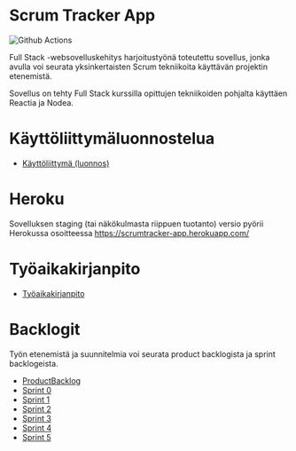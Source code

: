# Scrum Tracker App

![Github Actions](https://github.com/nikomn/scrumtracker/workflows/Push%20to%20main/badge.svg)

Full Stack -websovelluskehitys harjoitustyönä toteutettu sovellus, jonka avulla
voi seurata yksinkertaisten Scrum tekniikoita käyttävän projektin etenemistä. 

Sovellus on tehty Full Stack kurssilla opittujen tekniikoiden pohjalta käyttäen
Reactia ja Nodea.

# Käyttöliittymäluonnostelua

- [Käyttöliittymä (luonnos)](Dokumentit/kayttoliittyma_luonnos.md) 

# Heroku

Sovelluksen staging (tai näkökulmasta riippuen tuotanto) versio pyörii Herokussa osoitteessa https://scrumtracker-app.herokuapp.com/

# Työaikakirjanpito
- [Työaikakirjanpito](Dokumentit/tuntikirjanpito.md)

# Backlogit

Työn etenemistä ja suunnitelmia voi seurata product backlogista ja sprint backlogeista.

- [ProductBacklog](Dokumentit/productbacklog.md)
- [Sprint 0](Dokumentit/sprint0backlog.md)
- [Sprint 1](Dokumentit/sprint1backlog.md)
- [Sprint 2](Dokumentit/sprint2backlog.md)
- [Sprint 3](Dokumentit/sprint3backlog.md)
- [Sprint 4](Dokumentit/sprint4backlog.md)
- [Sprint 5](Dokumentit/sprint5backlog.md)